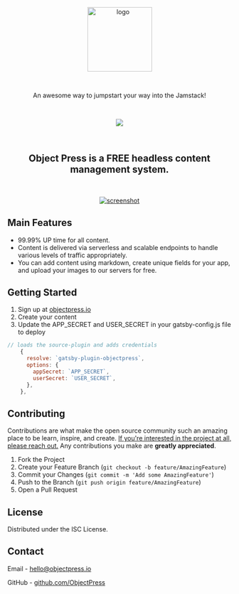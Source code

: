   <p align="center">
    <a href="https://www.objectpress.io">
      <img src="https://share.objectpress.io/uploads/1619551569704/logo-circle.png" alt="logo" width="145" height="145">
    </a> 
  </p>

  <br />

  <p align="center">
    An awesome way to jumpstart your way into the Jamstack!
  </p>

  <br />

  <p align="center">
    <a href="https://app.netlify.com/start/deploy?repository=https://github.com/ObjectPress/object-press-starters">
    <img src="https://www.netlify.com/img/deploy/button.svg">
    </a>
  </p>

  <br />

  <h2 align="center">Object Press is a FREE headless content management system.</h1>

  <br />

  <p align="center">
    <a href="https://www.objectpress.io">
      <img src="https://share.objectpress.io/uploads/1632531464554/objectpress-io-admin-posts.png" alt="screenshot" width="auto" height="auto">
    </a>
  </p>

## Main Features

- 99.99% UP time for all content.
- Content is delivered via serverless and scalable endpoints to handle various levels of traffic appropriately.
- You can add content using markdown, create unique fields for your app, and upload your images to our servers for free.

## Getting Started

1. Sign up at [objectpress.io](https://www.objectpress.io)
2. Create your content
3. Update the APP_SECRET and USER_SECRET in your gatsby-config.js file to deploy

```js
// loads the source-plugin and adds credentials
    {
      resolve: `gatsby-plugin-objectpress`,
      options: {
        appSecret: `APP_SECRET`,
        userSecret: `USER_SECRET`,
      },
    },
```

## Contributing

Contributions are what make the open source community such an amazing place to be learn, inspire, and create. <u>If you're interested in the project at all, please reach out.</u> Any contributions you make are **greatly appreciated**.

1. Fork the Project
2. Create your Feature Branch (`git checkout -b feature/AmazingFeature`)
3. Commit your Changes (`git commit -m 'Add some AmazingFeature'`)
4. Push to the Branch (`git push origin feature/AmazingFeature`)
5. Open a Pull Request

## License

Distributed under the ISC License.

## Contact

Email - hello@objectpress.io

GitHub - [github.com/ObjectPress](https://github.com/ObjectPress)
